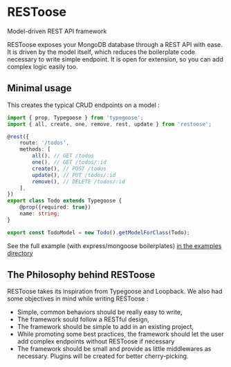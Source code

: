 # RESToose
Model-driven REST API framework

RESToose exposes your MongoDB database through a REST API with ease. 
It is driven by the model itself, which reduces the boilerplate code necessary to write simple endpoint.
It is open for extension, so you can add complex logic easily too.

## Minimal usage
This creates the typical CRUD endpoints on a model : 
```typescript
import { prop, Typegoose } from 'typegoose';
import { all, create, one, remove, rest, update } from 'restoose';

@rest({
    route: '/todos',
    methods: [
        all(), // GET /todos
        one(), // GET /todos/:id
        create(), // POST /todos
        update(), // PUT /todos/:id
        remove(), // DELETE /todos/:id
    ],
})
export class Todo extends Typegoose {
    @prop({required: true})
    name: string;
}

export const TodoModel = new Todo().getModelForClass(Todo);
```
See the full example (with express/mongoose boilerplates) [in the examples directory](./examples) 

## The Philosophy behind RESToose
RESToose takes its inspiration from Typegoose and Loopback.
We also had some objectives in mind while writing RESToose :
- Simple, common behaviors should be really easy to write,
- The framework sould follow a RESTful design,
- The framework should be simple to add in an existing project,
- While promoting some best practices, the framework should let the user add 
  complex endpoints without RESToose if necessary
- The framework should be small and provide as little middlewares as necessary. 
  Plugins will be created for better cherry-picking. 

